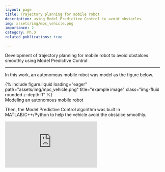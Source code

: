 ```yaml
---
layout: page
title: Trajectory planning for mobile robot
description: using Model Predictive Control to avoid obstacles
img: assets/img/mpc_vehicle.png
importance: 2
category: Ph.D
related_publications: true

---
```


Development of trajectory planning for mobile robot to avoid obstalces smoothly using Model Predictive Control 

---


In this work, an autonomous mobile robot was model as the figure below. 

<div class="row">
    <div class="col-sm mt-3 mt-md-0">
        {% include figure.liquid loading="eager" path="assets/img/mpc_vehicle.png" title="example image" class="img-fluid rounded z-depth-1" %}
    </div>
</div>
<div class="caption">
    Modeling an autonomous mobile robot
</div>

Then, the Model Predictive Control algorithm was built in MATLAB/C++/Python to help the vehicle avoid the obstalce smoothly.

<div class="embed-responsive embed-responsive-16by9 my-4">
    <iframe class="embed-responsive-item" src="https://www.youtube.com/embed/q1WKODArTfI?si=Of5frn1QVp4LqNbD" title="YouTube video player" frameborder="0" allow="accelerometer; autoplay; clipboard-write; encrypted-media; gyroscope; picture-in-picture; web-share" referrerpolicy="strict-origin-when-cross-origin" allowfullscreen></iframe>
</div>
